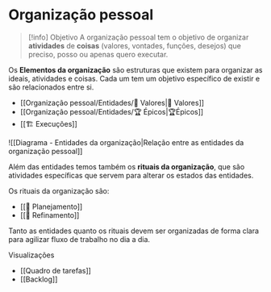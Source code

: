 # Organização pessoal

> [!info] Objetivo
> A organização pessoal tem o objetivo de organizar **atividades** de **coisas** (valores, vontades, funções, desejos) que preciso, posso ou apenas quero executar.

Os **Elementos da organização** são estruturas que existem para organizar as ideais, atividades e coisas. Cada um tem um objetivo específico de existir e são relacionados entre si.

- [[Organização pessoal/Entidades/🌟 Valores|🌟 Valores]]
- [[Organização pessoal/Entidades/🏆 Épicos|🏆Épicos]]
- [[🏗️ Execuções]]

![[Diagrama - Entidades da organização|Relação entre as entidades da organização pessoal]]


Além das entidades temos também os **rituais da organização**, que são atividades específicas que servem para alterar os estados das entidades.

Os rituais da organização são:

- [[📆 Planejamento]]
- [[🔬 Refinamento]]

Tanto as entidades quanto os rituais devem ser organizadas de forma clara para agilizar fluxo de trabalho no dia a dia. 

Visualizações
- [[Quadro de tarefas]]
- [[Backlog]]

